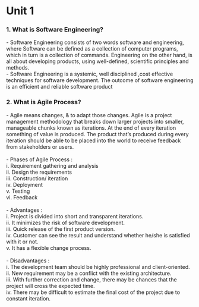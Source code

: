 <h1>Unit 1</h1>
<h3>1. What is Software Engineering?</h3>
- Software Engineering consists of two words software and engineering, where Software can be defined as a collection of computer programs, which in turn is a collection of commands. Engineering on the other hand, is all about developing products, using well-defined, scientific principles and methods.</br>
- Software Engineering is a systemic, well disciplined ,cost effective techniques for software development. The outcome of software engineering is an efficient and reliable software product</br>

<h3>2. What is Agile Process?</h3>
- Agile means changes, & to adapt those changes. Agile is a project management methodology that breaks down larger projects into smaller, manageable chunks known as iterations. At the end of every iteration something of value is produced. The product that’s produced during every iteration should be able to be placed into the world to receive feedback from stakeholders or users.</br></br>
- Phases of Agile Process :</br>
i. Requirement gathering and analysis </br>
ii. Design the requirements</br>
iii. Construction/ iteration</br>
iv. Deployment</br>
v. Testing</br>
vi. Feedback</br></br>
- Advantages :</br>
i. Project is divided into short and transparent iterations.</br>
ii. It minimizes the risk of software development.</br>
iii. Quick release of the first product version.</br>
iv. Customer can see the result and understand whether he/she is satisfied with it or not.</br>
v. It has a flexible change process.</br></br>
- Disadvantages :</br>
i. The development team should be highly professional and client-oriented.</br>
ii. New requirement may be a conflict with the existing architecture.</br>
iii. With further correction and change, there may be chances that the project will cross the expected time.</br>
iv. There may be difficult to estimate the final cost of the project due to constant iteration.</br>
